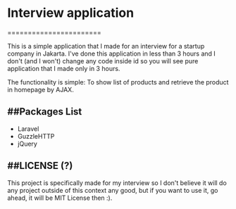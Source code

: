 # Interview application
=======================

This is a simple application that I made for an interview for a startup company in Jakarta. I've done this application in less than 3 hours and I don't (and I won't) change any code inside id so you will see pure application that I made only in 3 hours.

The functionality is simple: To show list of products and retrieve the product in homepage by AJAX.

##Packages List
---------------
- Laravel
- GuzzleHTTP
- jQuery


##LICENSE (?)
--------------
This project is specifically made for my interview so I don't believe it will do any project outside of this context any good, but if you want to use it, go ahead, it will be MIT License then :).